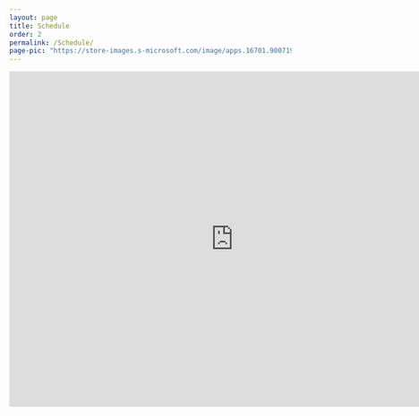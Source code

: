 ```yaml
---
layout: page
title: Schedule
order: 2
permalink: /Schedule/
page-pic: "https://store-images.s-microsoft.com/image/apps.16701.9007199266367162.b3a5cd49-f0ff-4c9e-9b60-6eab5f68ffb9.452b9584-0a1c-42cb-a2eb-8de6664aa9eb?mode=scale&q=90&h=720&w=1280"
---
```

<iframe src="https://calendar.google.com/calendar/embed?height=600&wkst=1&bgcolor=%23ffffff&ctz=America%2FDenver&showTitle=0&showNav=1&showDate=1&showPrint=0&showTabs=1&showCalendars=1&showTz=1&mode=AGENDA&src=bWZ0OHFnNXFjYmMwam8xcm9hanZhbnZ0dmdAZ3JvdXAuY2FsZW5kYXIuZ29vZ2xlLmNvbQ&color=%23C0CA33" style="border-width:0" width="800" height="600" frameborder="0" scrolling="no"></iframe>
<h1></h1>